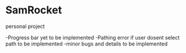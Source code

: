 # SamRocket
personal project

-Progress bar yet to be implemented 
-Pathing error if user dosent select path to be implemented
-minor bugs and details to be implemented 
